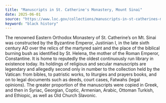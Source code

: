 ```yaml
---
title: "Manuscripts in St. Catherine's Monastery, Mount Sinai"
date: 2025-06-01
source: "https://www.loc.gov/collections/manuscripts-in-st-catherines-monastery-mount-sinai/about-this-collection/"
keyword: "black history"
---
```


The renowned Eastern Orthodox Monastery of St. Catherine&rsquo;s on Mt. Sinai was constructed by the Byzantine Emperor, Justinian I, in the late sixth century AD over the relics of the martyred saint and the place of the biblical burning bush as identified by St. Helena, the mother of the Roman Emperor, Constantine. It is home to reputedly the oldest continuously run library in existence today. Its holdings of religious and secular manuscripts are legendary and allegedly second only in number to the collection held by the Vatican: from bibles, to patristic works, to liturgies and prayers books, and on to legal documents such as deeds, court cases, Fatwahs (legal opinions). The greater proportion of the manuscripts were copied in Greek, and then in Syriac, Georgian, Coptic, Armenian, Arabic, Ottoman Turkish, and Ethiopic, as well as Old Church Slavonic.